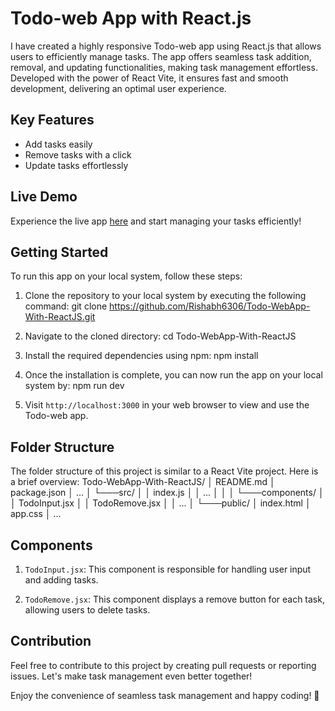 # Todo-web App with React.js

I have created a highly responsive Todo-web app using React.js that allows users to efficiently manage tasks. The app offers seamless task addition, removal, and updating functionalities, making task management effortless. Developed with the power of React Vite, it ensures fast and smooth development, delivering an optimal user experience.

## Key Features

- Add tasks easily
- Remove tasks with a click
- Update tasks effortlessly

## Live Demo

Experience the live app [here](https://todo-webapp-for-task.netlify.app/) and start managing your tasks efficiently!

## Getting Started

To run this app on your local system, follow these steps:

1. Clone the repository to your local system by executing the following command:
git clone https://github.com/Rishabh6306/Todo-WebApp-With-ReactJS.git

2. Navigate to the cloned directory:
   cd Todo-WebApp-With-ReactJS

3. Install the required dependencies using npm:
npm install

4. Once the installation is complete, you can now run the app on your local system by:
npm run dev

5. Visit `http://localhost:3000` in your web browser to view and use the Todo-web app.

## Folder Structure

The folder structure of this project is similar to a React Vite project. Here is a brief overview:
Todo-WebApp-With-ReactJS/
│ README.md
│ package.json
│ ...
│
└───src/
│ │ index.js
│ │ ...
│ │
│ └───components/
│ │ TodoInput.jsx
│ │ TodoRemove.jsx
│ │ ...
│
└───public/
│ index.html
│ app.css
│ ...


## Components

1. `TodoInput.jsx`: This component is responsible for handling user input and adding tasks.

2. `TodoRemove.jsx`: This component displays a remove button for each task, allowing users to delete tasks.

## Contribution

Feel free to contribute to this project by creating pull requests or reporting issues. Let's make task management even better together!

Enjoy the convenience of seamless task management and happy coding! 🚀
